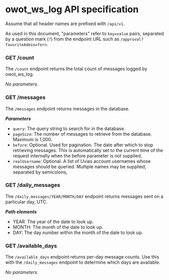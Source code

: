 # owot_ws_log API specification

Assume that all header names are prefixed with `/api/v1`.

As used in this document, "parameters" refer to `key=value` pairs, separated by a question mark (`?`) from the endpoint URL such as `/approval?favoriteAdmin=fern`.

### GET /count
The `/count` endpoint returns the total count of messages logged by owot_ws_log.

*No parameters.*

### GET /messages
The `/messages` endpoint returns messages in the database.

***Parameters***
- `query`: The query string to search for in the database.
- `pageSize`: The number of messages to retrieve from the database. Maximum is 1,000.
- `before`: Optional. Used for pagination. The date after which to stop retrieving messages. This is automatically set to the current time of the request internally when the before parameter is not supplied.
- `realUsername`: Optional. A list of Uvias account usernames whose messages should be queried. Multiple names may be supplied, separated by semicolons, 

### GET /daily_messages
The `/daily_messages/YEAR/MONTH/DAY` endpoint returns messages sent on a particular day, UTC.

***Path elements***
- YEAR: The year of the date to look up.
- MONTH: The month of the date to look up.
- DAY: The day number within the month of the date to look up.



### GET /available_days
The `/available_days` endpoint returns per-day message counts. Use this with the `/daily_messages` endpoint to determine which days are available.

*No parameters.*
